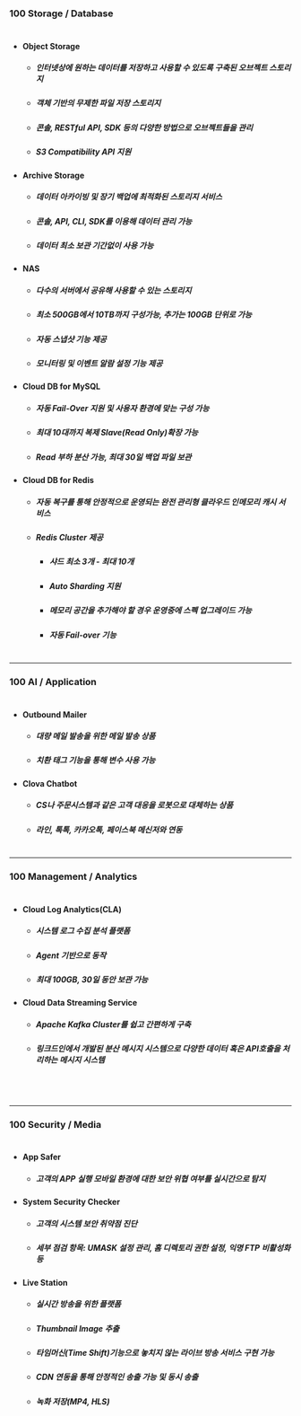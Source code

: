 ### 100 Storage / Database <br> <br>

* #### Object Storage
  * ##### 인터넷상에 원하는 데이터를 저장하고 사용할 수 있도록 구축된 오브젝트 스토리지
  * ##### 객체 기반의 무제한 파일 저장 스토리지
  * ##### 콘솔, RESTful API, SDK 등의 다양한 방법으로 오브젝트들을 관리
  * ##### S3 Compatibility API 지원 <br>

* #### Archive Storage
  * ##### 데이터 아카이빙 및 장기 백업에 최적화된 스토리지 서비스
  * ##### 콘솔, API, CLI, SDK를 이용해 데이터 관리 가능
  * ##### 데이터 최소 보관 기간없이 사용 가능 <br>

* #### NAS
  * ##### 다수의 서버에서 공유해 사용할 수 있는 스토리지
  * ##### 최소 500GB에서 10TB까지 구성가능, 추가는 100GB 단위로 가능
  * ##### 자동 스냅샷 기능 제공
  * ##### 모니터링 및 이벤트 알람 설정 기능 제공 <br>
 
* #### Cloud DB for MySQL
  * ##### 자동 Fail-Over 지원 및 사용자 환경에 맞는 구성 가능
  * ##### 최대 10대까지 복제 Slave(Read Only)확장 가능
  * ##### Read 부하 분산 가능, 최대 30일 백업 파일 보관 <br>

* #### Cloud DB for Redis
  * ##### 자동 복구를 통해 안정적으로 운영되는 완전 관리형 클라우드 인메모리 캐시 서비스
  * ##### Redis Cluster 제공
    * ##### 샤드 최소 3개 - 최대 10개
    * ##### Auto Sharding 지원
    * ##### 메모리 공간을 추가해야 할 경우 운영중에 스펙 업그레이드 가능
    * ##### 자동 Fail-over 기능 <br> <br>

***


### 100 AI / Application <br> <br>

* #### Outbound Mailer
  * ##### 대량 메일 발송을 위한 메일 발송 상품
  * ##### 치환 태그 기능을 통해 변수 사용 가능 <br>
 
* #### Clova Chatbot
  * ##### CS나 주문시스템과 같은 고객 대응을 로봇으로 대체하는 상품
  * ##### 라인, 톡톡, 카카오톡, 페이스북 메신저와 연동 <br> <br>
  
***


### 100 Management / Analytics <br> <br>

* #### Cloud Log Analytics(CLA)
  * ##### 시스템 로그 수집 분석 플랫폼
  * ##### Agent 기반으로 동작
  * ##### 최대 100GB, 30일 동안 보관 가능 <br>

* #### Cloud Data Streaming Service
  * ##### Apache Kafka Cluster를 쉽고 간편하게 구축
  * ##### 링크드인에서 개발된 분산 메시지 시스템으로 다양한 데이터 혹은 API호출을 처리하는 메시지 시스템

<br> <br>

***


### 100 Security / Media <br> <br>

* #### App Safer
  * ##### 고객의 APP 실행 모바일 환경에 대한 보안 위협 여부를 실시간으로 탐지 <br>

* #### System Security Checker
  * ##### 고객의 시스템 보안 취약점 진단
  * ##### 세부 점검 항목: UMASK 설정 관리, 홈 디렉토리 권한 설정, 익명 FTP 비활성화 등
 
* #### Live Station
  * ##### 실시간 방송을 위한 플랫폼
  * ##### Thumbnail Image 추출
  * ##### 타임머신(Time Shift)기능으로 놓치지 않는 라이브 방송 서비스 구현 가능
  * ##### CDN 연동을 통해 안정적인 송출 가능 및 동시 송출
  * ##### 녹화 저장(MP4, HLS)
